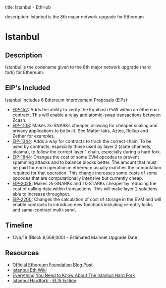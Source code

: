 title: Istanbul - EthHub

description: Istanbul is the 8th major network upgrade for Ethereum

# Istanbul

## Description
Istanbul is the codename given to the 8th major network upgrade (hard fork) for Ethereum.

## EIP's Included

Istanbul includes 6 Ethereum Improvement Proposals (EIPs):

* [EIP-152](https://github.com/ethereum/EIPs/pull/2129): Adds the ability to verify the Equihash PoW within an ethereum contract. This will enable a relay and atomic-swap transactions between Zcash.
* [EIP-1108](https://eips.ethereum.org/EIPS/eip-1108): Makes zk-SNARKs cheaper, allowing for cheaper scaling and privacy applications to be built. See Matter labs, Aztec, Rollup and Zether for examples.
* [EIP-1344](https://eips.ethereum.org/EIPS/eip-1344): Adds a way for contracts to track the correct chain. To be used by contracts, especially those used by layer 2 (state channels, plasma), to follow the correct layer 1 chain, especially during a hard fork.
* [EIP-1844](https://eips.ethereum.org/EIPS/eip-1884): Changes the cost of some EVM opcodes to prevent spamming attacks and to balance blocks better. The amount that must be paid for each operation in ethereum usually matches the computation required for that operation. This change increases some costs of some opcodes that are computationally intensive but currently cheap.
* [EIP-2028](https://eips.ethereum.org/EIPS/eip-2028): Makes zk-SNARKs and zk-STARKs cheaper by reducing the cost of calling data within transactions. This will make layer 2 solutions able to increase throughput.
* [EIP-2200](https://github.com/ethereum/EIPs/pull/2200): Changes the calculation of cost of storage in the EVM and will enable contracts to introduce new functions including re-entry locks and same-contract multi-send.

## Timeline
* 12/6/19 (Block 9,069,000) - Estimated Mainnet Upgrade Date

## Resources
* [Official Ethereum Foundation Blog Post](https://blog.ethereum.org/2019/11/20/ethereum-istanbul-upgrade-announcement/)
* [Istanbul Eth Wiki](https://eth.wiki/en/roadmap/istanbul)
* [Everything You Need to Know About The Istanbul Hard Fork](https://consensys.net/blog/news/everything-you-need-to-know-about-the-istanbul-hard-fork/)
* [Istanbul Hardfork - ELI5 Edition](https://old.reddit.com/r/ethfinance/comments/dzdhbe/istanbul_hardfork_eli5_edition/)
